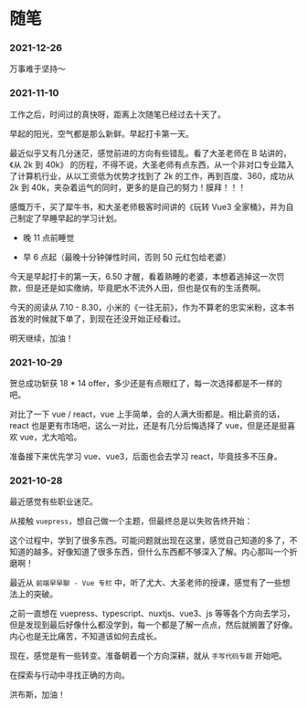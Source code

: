 # 随笔

### 2021-12-26

万事难于坚持～

### 2021-11-10

工作之后，时间过的真快呀，距离上次随笔已经过去十天了。

早起的阳光，空气都是那么新鲜。早起打卡第一天。

最近似乎又有几分迷茫，感觉前进的方向有些错乱。看了大圣老师在 B 站讲的，《从 2k 到 40k》 的历程，不得不说，大圣老师有点东西，从一个非对口专业踏入了计算机行业，从以工资低为优势才找到了 2k 的工作，再到百度、360，成功从 2k 到 40k，夹杂着运气的同时，更多的是自己的努力！膜拜！！！

感慨万千，买了犀牛书，和大圣老师极客时间讲的《玩转 Vue3 全家桶》，并为自己制定了早睡早起的学习计划。

- 晚 11 点前睡觉

- 早 6 点起（最晚十分钟弹性时间，否则 50 元红包给老婆）

今天是早起打卡的第一天，6.50 才醒，看着熟睡的老婆，本想着逃掉这一次罚款，但是还是如实缴纳，毕竟肥水不流外人田，但也是仅有的生活费啊。

今天的阅读从 7.10 - 8.30，小米的《一往无前》，作为不算老的忠实米粉，这本书首发的时候就下单了，到现在还没开始正经看过。

明天继续，加油！

### 2021-10-29

贺总成功斩获 18 * 14 offer，多少还是有点眼红了，每一次选择都是不一样的吧。

对比了一下 vue / react，vue 上手简单，会的人满大街都是。相比薪资的话，react 也是更有市场吧，这么一对比，还是有几分后悔选择了 vue，但是还是挺喜欢 vue，尤大哈哈。

准备接下来优先学习 vue、vue3，后面也会去学习 react，毕竟技多不压身。

### 2021-10-28

最近感觉有些职业迷茫。

从接触 `vuepress`，想自己做一个主题，但最终总是以失败告终开始：

这个过程中，学到了很多东西。可能问题就出现在这里，感觉自己知道的多了，不知道的越多。好像知道了很多东西，但什么东西都不够深入了解。内心那叫一个折磨啊！

最近从 `前端早早聊 - Vue 专栏` 中，听了尤大、大圣老师的授课，感觉有了一些想法上的突破。

之前一直想在 vuepress、typescript、nuxtjs、vue3、js 等等各个方向去学习，但是发现到最后好像什么都没学到，每一个都是了解一点点，然后就搁置了好像。内心也是无比痛苦，不知道该如何去成长。

现在，感觉是有一些转变。准备朝着一个方向深耕，就从 `手写代码专题` 开始吧。

在探索与行动中寻找正确的方向。

洪布斯，加油！
